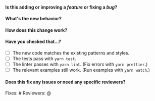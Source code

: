 #### Is this adding or improving a _feature_ or fixing a _bug_?

<!-- 
If you have a question, ask it in our Slack channel instead:

https://slate-slack.herokuapp.com/
-->

#### What's the new behavior?

<!-- 
Please include at least one of the following: 

- A GIF showing the new behavior in action.
- A code sample showing the new API in action.
- A description of how the new behavior works.

If you don't include one of these, there's a very good chance your pull request will take longer to review. Thank you!
-->

#### How does this change work?

<!-- 
If your change is non-trivial, please include a short description of how the new logic works, and why you decided to solve it the way you did. This is incredibly helpful so that reviewers don't have to guess based on the code.
-->

#### Have you checked that...?

<!-- 
Please run through this checklist for your pull request: 
-->

* [ ] The new code matches the existing patterns and styles.
* [ ] The tests pass with `yarn test`.
* [ ] The linter passes with `yarn lint`. (Fix errors with `yarn prettier`.)
* [ ] The relevant examples still work. (Run examples with `yarn watch`.)

#### Does this fix any issues or need any specific reviewers?

Fixes: #
Reviewers: @
